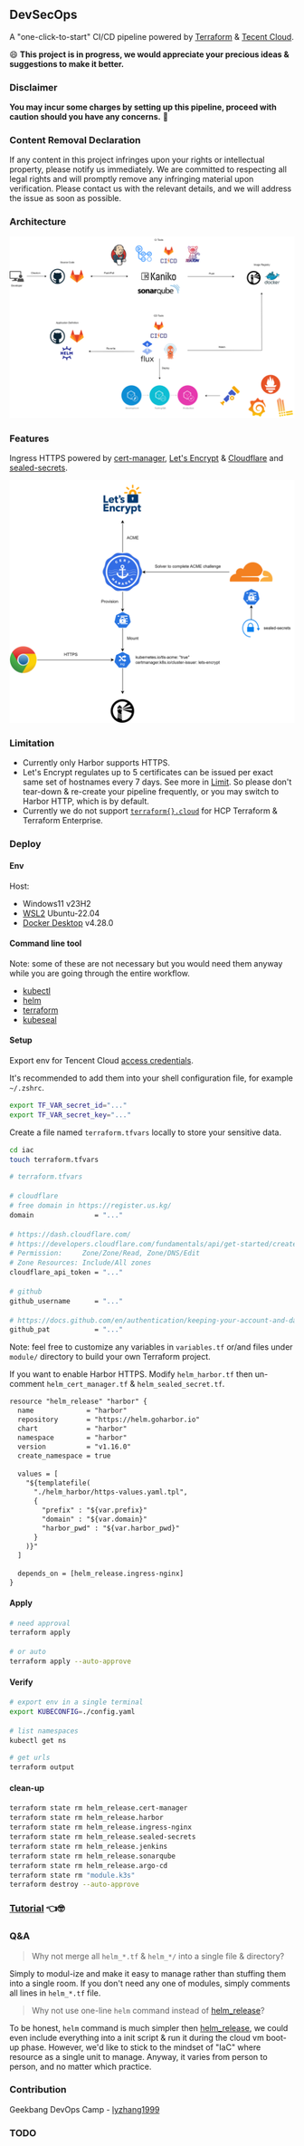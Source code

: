 ## DevSecOps

A "one-click-to-start" CI/CD pipeline powered by [Terraform](https://www.terraform.io/) & [Tecent Cloud](https://cloud.tencent.com/?mobile&lang=en).

:smile: **This project is in progress, we would appreciate your precious ideas & suggestions to make it better.**

### **Disclaimer**

**You may incur some charges by setting up this pipeline, proceed with caution should you have any concerns.** :pray:

### **Content Removal Declaration**

If any content in this project infringes upon your rights or intellectual property, please notify us immediately. We are committed to respecting all legal rights and will promptly remove any infringing material upon verification. Please contact us with the relevant details, and we will address the issue as soon as possible.

### Architecture

![devsecops-arch](README.assets/devsecops-arch.png)

### Features

Ingress HTTPS powered by [cert-manager](https://cert-manager.io/), [Let's Encrypt](https://letsencrypt.org/) & [Cloudflare](https://www.cloudflare.com/) and [sealed-secrets](https://github.com/bitnami-labs/sealed-secrets).

![ingress-https](README.assets/ingress-https.png)

### Limitation

- Currently only Harbor supports HTTPS.
- Let's Encrypt regulates up to 5 certificates can be issued per exact same set of hostnames every 7 days. See more in [Limit](https://letsencrypt.org/docs/rate-limits/#new-certificates-per-exact-set-of-hostnames). So please don't tear-down & re-create your pipeline frequently, or you may switch to Harbor HTTP, which is by default.
- Currently we do not support [`terraform{}.cloud`](https://developer.hashicorp.com/terraform/language/terraform#terraform-cloud) for HCP Terraform & Terraform Enterprise.

### Deploy

#### Env

Host: 

- Windows11 v23H2
- [WSL2](https://learn.microsoft.com/en-us/windows/wsl/install) Ubuntu-22.04
- [Docker Desktop](https://www.docker.com/products/docker-desktop/) v4.28.0

#### Command line tool

Note: some of these are not necessary but you would need them anyway while you are going through the entire workflow.

- [kubectl](https://kubernetes.io/docs/reference/kubectl/)
- [helm](https://helm.sh/docs/intro/install/)
- [terraform](https://developer.hashicorp.com/terraform/install)
- [kubeseal](https://github.com/bitnami-labs/sealed-secrets?tab=readme-ov-file#kubeseal)

#### Setup

Export env for Tencent Cloud [access credentials](https://www.tencentcloud.com/document/product/598/32675). 

It's recommended to add them into your shell configuration file, for example `~/.zshrc`.

```bash
export TF_VAR_secret_id="..."
export TF_VAR_secret_key="..."
```

Create a file named `terraform.tfvars` locally to store your sensitive data.

```bash
cd iac
touch terraform.tfvars
```

```bash
# terraform.tfvars

# cloudflare
# free domain in https://register.us.kg/
domain               = "..."

# https://dash.cloudflare.com/
# https://developers.cloudflare.com/fundamentals/api/get-started/create-token/
# Permission:     Zone/Zone/Read, Zone/DNS/Edit
# Zone Resources: Include/All zones
cloudflare_api_token = "..."

# github
github_username      = "..."

# https://docs.github.com/en/authentication/keeping-your-account-and-data-secure/managing-your-personal-access-tokens
github_pat           = "..."
```

Note: feel free to customize any variables in `variables.tf` or/and files under `module/` directory to build your own Terraform project.

If you want to enable Harbor HTTPS. Modify `helm_harbor.tf` then un-comment `helm_cert_manager.tf` & `helm_sealed_secret.tf`.

```hcl
resource "helm_release" "harbor" {
  name             = "harbor"
  repository       = "https://helm.goharbor.io"
  chart            = "harbor"
  namespace        = "harbor"
  version          = "v1.16.0"
  create_namespace = true

  values = [
    "${templatefile(
      "./helm_harbor/https-values.yaml.tpl",
      {
        "prefix" : "${var.prefix}"
        "domain" : "${var.domain}"
        "harbor_pwd" : "${var.harbor_pwd}"
      }
    )}"
  ]

  depends_on = [helm_release.ingress-nginx]
}
```

#### Apply

```bash
# need approval
terraform apply

# or auto
terraform apply --auto-approve
```

#### Verify

```bash
# export env in a single terminal
export KUBECONFIG=./config.yaml

# list namespaces
kubectl get ns
```

```bash
# get urls
terraform output
```

#### clean-up

```bash
terraform state rm helm_release.cert-manager
terraform state rm helm_release.harbor
terraform state rm helm_release.ingress-nginx
terraform state rm helm_release.sealed-secrets
terraform state rm helm_release.jenkins
terraform state rm helm_release.sonarqube
terraform state rm helm_release.argo-cd
terraform state rm "module.k3s"
terraform destroy --auto-approve
```

### [Tutorial](https://github.com/KokoiRuby/devsecops/tree/main/tutorial) :point_left::nerd_face:

### Q&A

> Why not merge all `helm_*.tf` & `helm_*/` into a single file & directory?

Simply to modul-ize and make it easy to manage rather than stuffing them into a single room. If you don't need any one of modules, simply comments all lines in `helm_*.tf` file.

> Why not use one-line `helm` command instead of [helm_release](https://registry.terraform.io/providers/hashicorp/helm/latest/docs/resources/release)?

To be honest, `helm` command is much simpler then [helm_release](https://registry.terraform.io/providers/hashicorp/helm/latest/docs/resources/release), we could even include everything into a init script & run it during the cloud vm boot-up phase. However, we'd like to stick to the mindset of "IaC" where resource as a single unit to manage. Anyway, it varies from person to person, and no matter which practice.

### Contribution

Geekbang DevOps Camp - [lyzhang1999](https://github.com/lyzhang1999)

### TODO

